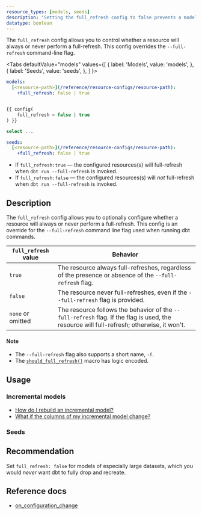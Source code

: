 ```yaml
---
resource_types: [models, seeds]
description: "Setting the full_refresh config to false prevents a model or seed from being rebuilt, even when the `--full-refresh` flag is included in an invocation."
datatype: boolean
---
```


The `full_refresh` config allows you to control whether a resource will always or never perform a full-refresh. This config overrides the `--full-refresh` command-line flag.

<Tabs
  defaultValue="models"
  values={[
    { label: 'Models', value: 'models', },
    { label: 'Seeds', value: 'seeds', },
  ]
}>

<TabItem value="models">

<File name='dbt_project.yml'>

```yml
models:
  [<resource-path>](/reference/resource-configs/resource-path):
    +full_refresh: false | true 
```

</File>

<File name='models/<modelname>.sql'>

```sql

{{ config(
    full_refresh = false | true
) }}

select ...
```

</File>

</TabItem>

<TabItem value="seeds">

<File name='dbt_project.yml'>

```yml
seeds:
  [<resource-path>](/reference/resource-configs/resource-path):
    +full_refresh: false | true

```

</File>

</TabItem>

</Tabs>

- If `full_refresh:true` &mdash; the configured resources(s) will full-refresh when `dbt run --full-refresh` is invoked. 
- If `full_refresh:false` &mdash; the configured resources(s) will _not_ full-refresh when `dbt run --full-refresh` is invoked.


## Description

The `full_refresh` config allows you to optionally configure whether a resource will always or never perform a full-refresh. This config is an override for the `--full-refresh` command line flag used when running dbt commands. 


| `full_refresh` value | Behavior |
| ---------------------------- | -------- |
| `true` | The resource always full-refreshes, regardless of the presence or absence of the `--full-refresh` flag. |
| `false` | The resource never full-refreshes, even if the `--full-refresh` flag is provided. |
| `none` or omitted | The resource follows the behavior of the `--full-refresh` flag. If the flag is used, the resource will full-refresh; otherwise, it won't. |

#### Note
- The `--full-refresh` flag also supports a short name, `-f`.
- The [`should_full_refresh()`](https://github.com/dbt-labs/dbt-adapters/blob/60005a0a2bd33b61cb65a591bc1604b1b3fd25d5/dbt/include/global_project/macros/materializations/configs.sql) macro has logic encoded.

## Usage

### Incremental models

* [How do I rebuild an incremental model?](/docs/build/incremental-models#how-do-i-rebuild-an-incremental-model)
* [What if the columns of my incremental model change?](/docs/build/incremental-models#what-if-the-columns-of-my-incremental-model-change)

### Seeds

<FAQ path="Seeds/full-refresh-seed" />

## Recommendation
Set `full_refresh: false` for models of especially large datasets, which you would _never_ want dbt to fully drop and recreate.

## Reference docs
* [on_configuration_change](/reference/resource-configs/on_configuration_change)
